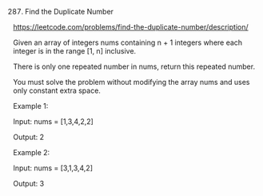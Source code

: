 287. Find the Duplicate Number

https://leetcode.com/problems/find-the-duplicate-number/description/

Given an array of integers nums containing n + 1 integers where each integer is in the range [1, n] inclusive.

There is only one repeated number in nums, return this repeated number.

You must solve the problem without modifying the array nums and uses only constant extra space.

 
Example 1:

Input: nums = [1,3,4,2,2]

Output: 2

Example 2:

Input: nums = [3,1,3,4,2]

Output: 3
